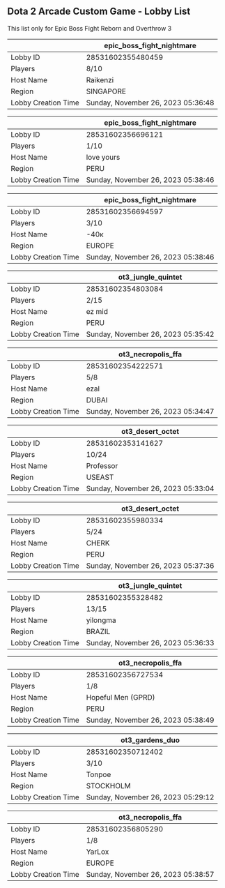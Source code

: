 ## Dota 2 Arcade Custom Game - Lobby List

This list only for Epic Boss Fight Reborn and Overthrow 3

|  | epic_boss_fight_nightmare |
| ------ | ------ |
| Lobby ID | 28531602355480459 |
| Players | 8/10 |
| Host Name | Raikenzi |
| Region | SINGAPORE |
| Lobby Creation Time | Sunday, November 26, 2023 05:36:48 |


|  | epic_boss_fight_nightmare |
| ------ | ------ |
| Lobby ID | 28531602356696121 |
| Players | 1/10 |
| Host Name | love yours |
| Region | PERU |
| Lobby Creation Time | Sunday, November 26, 2023 05:38:46 |


|  | epic_boss_fight_nightmare |
| ------ | ------ |
| Lobby ID | 28531602356694597 |
| Players | 3/10 |
| Host Name | -40к |
| Region | EUROPE |
| Lobby Creation Time | Sunday, November 26, 2023 05:38:46 |


|  | ot3_jungle_quintet |
| ------ | ------ |
| Lobby ID | 28531602354803084 |
| Players | 2/15 |
| Host Name | ez mid |
| Region | PERU |
| Lobby Creation Time | Sunday, November 26, 2023 05:35:42 |


|  | ot3_necropolis_ffa |
| ------ | ------ |
| Lobby ID | 28531602354222571 |
| Players | 5/8 |
| Host Name | ezal |
| Region | DUBAI |
| Lobby Creation Time | Sunday, November 26, 2023 05:34:47 |


|  | ot3_desert_octet |
| ------ | ------ |
| Lobby ID | 28531602353141627 |
| Players | 10/24 |
| Host Name | Professor |
| Region | USEAST |
| Lobby Creation Time | Sunday, November 26, 2023 05:33:04 |


|  | ot3_desert_octet |
| ------ | ------ |
| Lobby ID | 28531602355980334 |
| Players | 5/24 |
| Host Name | CHERK |
| Region | PERU |
| Lobby Creation Time | Sunday, November 26, 2023 05:37:36 |


|  | ot3_jungle_quintet |
| ------ | ------ |
| Lobby ID | 28531602355328482 |
| Players | 13/15 |
| Host Name | yilongma |
| Region | BRAZIL |
| Lobby Creation Time | Sunday, November 26, 2023 05:36:33 |


|  | ot3_necropolis_ffa |
| ------ | ------ |
| Lobby ID | 28531602356727534 |
| Players | 1/8 |
| Host Name | Hopeful Men (GPRD) |
| Region | PERU |
| Lobby Creation Time | Sunday, November 26, 2023 05:38:49 |


|  | ot3_gardens_duo |
| ------ | ------ |
| Lobby ID | 28531602350712402 |
| Players | 3/10 |
| Host Name | Tonpoe |
| Region | STOCKHOLM |
| Lobby Creation Time | Sunday, November 26, 2023 05:29:12 |


|  | ot3_necropolis_ffa |
| ------ | ------ |
| Lobby ID | 28531602356805290 |
| Players | 1/8 |
| Host Name | YarLox |
| Region | EUROPE |
| Lobby Creation Time | Sunday, November 26, 2023 05:38:57 |


